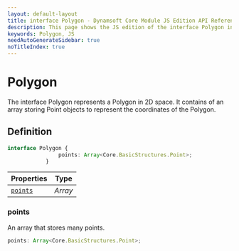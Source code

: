 ```yaml
---
layout: default-layout
title: interface Polygon - Dynamsoft Core Module JS Edition API Reference
description: This page shows the JS edition of the interface Polygon in Dynamsoft Core Module.
keywords: Polygon, JS
needAutoGenerateSidebar: true
noTitleIndex: true
---
```


# Polygon

The interface Polygon represents a Polygon in 2D space. It contains of an array storing Point objects to represent the coordinates of the Polygon.

## Definition

```typescript
interface Polygon {
                points: Array<Core.BasicStructures.Point>;
            }
```



| Properties | Type |
|---------- | ---- |
| [`points`](#points) | *Array* |

### points

An array that stores many points.

```typescript
points: Array<Core.BasicStructures.Point>;
```

